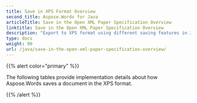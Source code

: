 ```yaml
---
title: Save in XPS Format Overview
second_title: Aspose.Words for Java
articleTitle: Save in the Open XML Paper Specification Overview
linktitle: Save in the Open XML Paper Specification Overview
description: "Export to XPS format using different saving features in Java."
type: docs
weight: 90
url: /java/save-in-the-open-xml-paper-specification-overview/
---
```


{{% alert color="primary" %}}

The following tables provide implementation details about how Aspose.Words saves a document in the XPS format.

{{% /alert %}}
